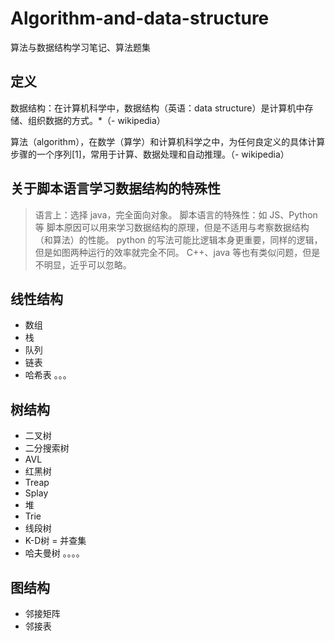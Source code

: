 # Algorithm-and-data-structure
算法与数据结构学习笔记、算法题集
## 定义
数据结构：在计算机科学中，数据结构（英语：data structure）是计算机中存储、组织数据的方式。*（- wikipedia）

算法（algorithm），在数学（算学）和计算机科学之中，为任何良定义的具体计算步骤的一个序列[1]，常用于计算、数据处理和自动推理。（- wikipedia）

## 关于脚本语言学习数据结构的特殊性
>语言上：选择 java，完全面向对象。
脚本语言的特殊性：如 JS、Python 等
脚本原因可以用来学习数据结构的原理，但是不适用与考察数据结构（和算法）的性能。
python 的写法可能比逻辑本身更重要，同样的逻辑，但是如图两种运行的效率就完全不同。
C++、java 等也有类似问题，但是不明显，近乎可以忽略。
## 线性结构
- 数组
- 栈
- 队列
- 链表
- 哈希表
。。。

## 树结构
- 二叉树
- 二分搜索树
- AVL
- 红黑树
- Treap
- Splay
- 堆
- Trie
- 线段树
- K-D树
= 并查集
- 哈夫曼树
。。。。

## 图结构
- 邻接矩阵
- 邻接表
